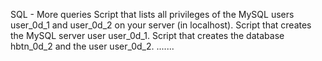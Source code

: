 SQL - More queries
Script that lists all privileges of the MySQL users user_0d_1 and user_0d_2 on your server (in localhost).
Script that creates the MySQL server user user_0d_1.
Script that creates the database hbtn_0d_2 and the user user_0d_2.
.......